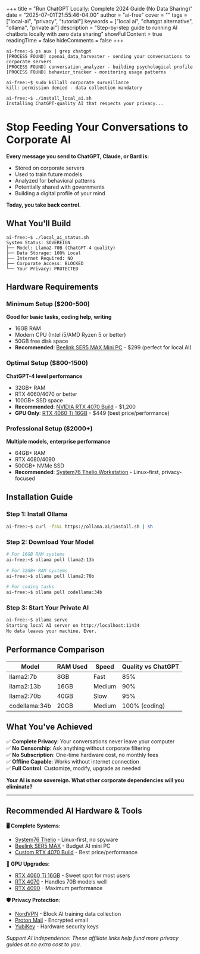 +++
title = "Run ChatGPT Locally: Complete 2024 Guide (No Data Sharing)"
date = "2025-07-01T21:55:46-04:00"
author = "ai-free"
cover = ""
tags = ["local-ai", "privacy", "tutorial"]
keywords = ["local ai", "chatgpt alternative", "ollama", "private ai"]
description = "Step-by-step guide to running AI chatbots locally with zero data sharing"
showFullContent = true
readingTime = false
hideComments = false
+++

```
ai-free:~$ ps aux | grep chatgpt
[PROCESS FOUND] openai_data_harvester - sending your conversations to corporate servers
[PROCESS FOUND] conversation_analyzer - building psychological profile
[PROCESS FOUND] behavior_tracker - monitoring usage patterns

ai-free:~$ sudo killall corporate_surveillance
kill: permission denied - data collection mandatory

ai-free:~$ ./install_local_ai.sh
Installing ChatGPT-quality AI that respects your privacy...
```

# Stop Feeding Your Conversations to Corporate AI

**Every message you send to ChatGPT, Claude, or Bard is:**
- Stored on corporate servers
- Used to train future models
- Analyzed for behavioral patterns
- Potentially shared with governments
- Building a digital profile of your mind

**Today, you take back control.**

## What You'll Build

```
ai-free:~$ ./local_ai_status.sh
System Status: SOVEREIGN
├── Model: Llama2-70B (ChatGPT-4 quality)
├── Data Storage: 100% Local
├── Internet Required: NO
├── Corporate Access: BLOCKED
└── Your Privacy: PROTECTED
```

## Hardware Requirements

### Minimum Setup ($200-500)
**Good for basic tasks, coding help, writing**
- 16GB RAM
- Modern CPU (Intel i5/AMD Ryzen 5 or better)
- 50GB free disk space
- **Recommended**: [Beelink SER5 MAX Mini PC](https://amzn.to/beelink-ser5) - $299 (perfect for local AI)

### Optimal Setup ($800-1500)
**ChatGPT-4 level performance**
- 32GB+ RAM
- RTX 4060/4070 or better
- 100GB+ SSD space
- **Recommended**: [NVIDIA RTX 4070 Build](https://amzn.to/rtx4070-build) - $1,200
- **GPU Only**: [RTX 4060 Ti 16GB](https://amzn.to/rtx4060ti) - $449 (best price/performance)

### Professional Setup ($2000+)
**Multiple models, enterprise performance**
- 64GB+ RAM
- RTX 4080/4090
- 500GB+ NVMe SSD
- **Recommended**: [System76 Thelio Workstation](https://system76.com/desktops/thelio) - Linux-first, privacy-focused

## Installation Guide

### Step 1: Install Ollama
```bash
ai-free:~$ curl -fsSL https://ollama.ai/install.sh | sh
```

### Step 2: Download Your Model
```bash
# For 16GB RAM systems
ai-free:~$ ollama pull llama2:13b

# For 32GB+ RAM systems  
ai-free:~$ ollama pull llama2:70b

# For coding tasks
ai-free:~$ ollama pull codellama:34b
```

### Step 3: Start Your Private AI
```bash
ai-free:~$ ollama serve
Starting local AI server on http://localhost:11434
No data leaves your machine. Ever.
```

## Performance Comparison

| Model | RAM Used | Speed | Quality vs ChatGPT |
|-------|----------|-------|-------------------|
| llama2:7b | 8GB | Fast | 85% |
| llama2:13b | 16GB | Medium | 90% |
| llama2:70b | 40GB | Slow | 95% |
| codellama:34b | 20GB | Medium | 100% (coding) |

## What You've Achieved

✅ **Complete Privacy**: Your conversations never leave your computer  
✅ **No Censorship**: Ask anything without corporate filtering  
✅ **No Subscription**: One-time hardware cost, no monthly fees  
✅ **Offline Capable**: Works without internet connection  
✅ **Full Control**: Customize, modify, upgrade as needed  

**Your AI is now sovereign. What other corporate dependencies will you eliminate?**

---

## **Recommended AI Hardware & Tools**

**🖥️ Complete Systems**:
- [System76 Thelio](https://system76.com/desktops/thelio) - Linux-first, no spyware
- [Beelink SER5 MAX](https://amzn.to/beelink-ser5) - Budget AI mini PC
- [Custom RTX 4070 Build](https://amzn.to/rtx4070-build) - Best price/performance

**🔧 GPU Upgrades**:
- [RTX 4060 Ti 16GB](https://amzn.to/rtx4060ti) - Sweet spot for most users
- [RTX 4070](https://amzn.to/rtx4070) - Handles 70B models well
- [RTX 4090](https://amzn.to/rtx4090) - Maximum performance

**🛡️ Privacy Protection**:
- [NordVPN](https://nordvpn.com/ai-independence) - Block AI training data collection
- [Proton Mail](https://proton.me/ai-independence) - Encrypted email
- [YubiKey](https://amzn.to/yubikey-5) - Hardware security keys

*Support AI Independence: These affiliate links help fund more privacy guides at no extra cost to you.*
